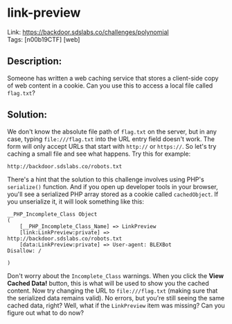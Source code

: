 link-preview
============

Link: https://backdoor.sdslabs.co/challenges/polynomial \
Tags: [n00b19CTF] [web]

Description:
------------

Someone has written a web caching service that stores a client-side copy of web content in a cookie. Can you use this to access a local file called `flag.txt`?

Solution:
---------

We don't know the absolute file path of `flag.txt` on the server, but in any case, typing `file:///flag.txt` into the URL entry field doesn't work. The form will only accept URLs that start with `http://` or `https://`. So let's try caching a small file and see what happens. Try this for example:

```
http://backdoor.sdslabs.co/robots.txt
```

There's a hint that the solution to this challenge involves using PHP's `serialize()` function. And if you open up developer tools in your browser, you'll see a serialized PHP array stored as a cookie called `cachedObject`. If you unserialize it, it will look something like this:

```
__PHP_Incomplete_Class Object
(
    [__PHP_Incomplete_Class_Name] => LinkPreview
    [link:LinkPreview:private] => http://backdoor.sdslabs.co/robots.txt
    [data:LinkPreview:private] => User-agent: BLEXBot
Disallow: /

)
```

Don't worry about the `Incomplete_Class` warnings. When you click the **View Cached Data!** button, this is what will be used to show you the cached content. Now try changing the URL to `file:///flag.txt` (making sure that the serialized data remains valid). No errors, but you're still seeing the same cached data, right? Well, what if the `LinkPreview` item was missing? Can you figure out what to do now?

